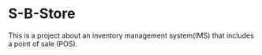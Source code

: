 # S-B-Store
This is a project about an inventory management system(IMS) that includes a point of sale (POS).
